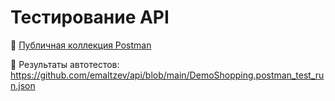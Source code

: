 # Тестирование API

🔗 [Публичная коллекция Postman](https://www.postman.com/speeding-eclipse-130792/workspace/postman-2-0/collection/41481933-d556ff3d-63ef-4629-a3a9-040be8728bcb?action=share&creator=41481933&active-environment=41481933-8714cf10-26d6-4986-9f99-b91a4846cb43)

        
📄 Результаты автотестов: https://github.com/emaltzev/api/blob/main/DemoShopping.postman_test_run.json
